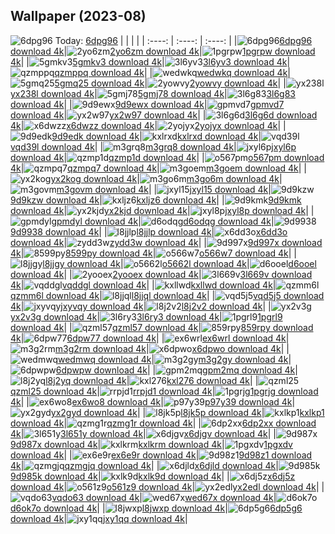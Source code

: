 ## Wallpaper (2023-08)
![6dpg96](https://w.wallhaven.cc/full/6d/wallhaven-6dpg96.jpg) Today: [6dpg96](https://th.wallhaven.cc/small/6d/6dpg96.jpg)
|      |      |      |
| :----: | :----: | :----: |
|![6dpg96](https://th.wallhaven.cc/small/6d/6dpg96.jpg)[6dpg96 download 4k](https://wallhaven.cc/w/6dpg96)|![2yo6zm](https://th.wallhaven.cc/small/2y/2yo6zm.jpg)[2yo6zm download 4k](https://wallhaven.cc/w/2yo6zm)|![1pgrpw](https://th.wallhaven.cc/small/1p/1pgrpw.jpg)[1pgrpw download 4k](https://wallhaven.cc/w/1pgrpw)|
|![5gmkv3](https://th.wallhaven.cc/small/5g/5gmkv3.jpg)[5gmkv3 download 4k](https://wallhaven.cc/w/5gmkv3)|![3l6yv3](https://th.wallhaven.cc/small/3l/3l6yv3.jpg)[3l6yv3 download 4k](https://wallhaven.cc/w/3l6yv3)|![qzmppq](https://th.wallhaven.cc/small/qz/qzmppq.jpg)[qzmppq download 4k](https://wallhaven.cc/w/qzmppq)|
|![wedwkq](https://th.wallhaven.cc/small/we/wedwkq.jpg)[wedwkq download 4k](https://wallhaven.cc/w/wedwkq)|![5gmq25](https://th.wallhaven.cc/small/5g/5gmq25.jpg)[5gmq25 download 4k](https://wallhaven.cc/w/5gmq25)|![2yowvy](https://th.wallhaven.cc/small/2y/2yowvy.jpg)[2yowvy download 4k](https://wallhaven.cc/w/2yowvy)|
|![yx238l](https://th.wallhaven.cc/small/yx/yx238l.jpg)[yx238l download 4k](https://wallhaven.cc/w/yx238l)|![5gmj78](https://th.wallhaven.cc/small/5g/5gmj78.jpg)[5gmj78 download 4k](https://wallhaven.cc/w/5gmj78)|![3l6g83](https://th.wallhaven.cc/small/3l/3l6g83.jpg)[3l6g83 download 4k](https://wallhaven.cc/w/3l6g83)|
|![9d9ewx](https://th.wallhaven.cc/small/9d/9d9ewx.jpg)[9d9ewx download 4k](https://wallhaven.cc/w/9d9ewx)|![gpmvd7](https://th.wallhaven.cc/small/gp/gpmvd7.jpg)[gpmvd7 download 4k](https://wallhaven.cc/w/gpmvd7)|![yx2w97](https://th.wallhaven.cc/small/yx/yx2w97.jpg)[yx2w97 download 4k](https://wallhaven.cc/w/yx2w97)|
|![3l6g6d](https://th.wallhaven.cc/small/3l/3l6g6d.jpg)[3l6g6d download 4k](https://wallhaven.cc/w/3l6g6d)|![x6dwzz](https://th.wallhaven.cc/small/x6/x6dwzz.jpg)[x6dwzz download 4k](https://wallhaven.cc/w/x6dwzz)|![2yojyx](https://th.wallhaven.cc/small/2y/2yojyx.jpg)[2yojyx download 4k](https://wallhaven.cc/w/2yojyx)|
|![9d9edk](https://th.wallhaven.cc/small/9d/9d9edk.jpg)[9d9edk download 4k](https://wallhaven.cc/w/9d9edk)|![kxlrxd](https://th.wallhaven.cc/small/kx/kxlrxd.jpg)[kxlrxd download 4k](https://wallhaven.cc/w/kxlrxd)|![vqd39l](https://th.wallhaven.cc/small/vq/vqd39l.jpg)[vqd39l download 4k](https://wallhaven.cc/w/vqd39l)|
|![m3grq8](https://th.wallhaven.cc/small/m3/m3grq8.jpg)[m3grq8 download 4k](https://wallhaven.cc/w/m3grq8)|![jxyl6p](https://th.wallhaven.cc/small/jx/jxyl6p.jpg)[jxyl6p download 4k](https://wallhaven.cc/w/jxyl6p)|![qzmp1d](https://th.wallhaven.cc/small/qz/qzmp1d.jpg)[qzmp1d download 4k](https://wallhaven.cc/w/qzmp1d)|
|![o567pm](https://th.wallhaven.cc/small/o5/o567pm.jpg)[o567pm download 4k](https://wallhaven.cc/w/o567pm)|![qzmpq7](https://th.wallhaven.cc/small/qz/qzmpq7.jpg)[qzmpq7 download 4k](https://wallhaven.cc/w/qzmpq7)|![m3goem](https://th.wallhaven.cc/small/m3/m3goem.jpg)[m3goem download 4k](https://wallhaven.cc/w/m3goem)|
|![yx2kog](https://th.wallhaven.cc/small/yx/yx2kog.jpg)[yx2kog download 4k](https://wallhaven.cc/w/yx2kog)|![m3go6m](https://th.wallhaven.cc/small/m3/m3go6m.jpg)[m3go6m download 4k](https://wallhaven.cc/w/m3go6m)|![m3govm](https://th.wallhaven.cc/small/m3/m3govm.jpg)[m3govm download 4k](https://wallhaven.cc/w/m3govm)|
|![jxyl15](https://th.wallhaven.cc/small/jx/jxyl15.jpg)[jxyl15 download 4k](https://wallhaven.cc/w/jxyl15)|![9d9kzw](https://th.wallhaven.cc/small/9d/9d9kzw.jpg)[9d9kzw download 4k](https://wallhaven.cc/w/9d9kzw)|![kxljz6](https://th.wallhaven.cc/small/kx/kxljz6.jpg)[kxljz6 download 4k](https://wallhaven.cc/w/kxljz6)|
|![9d9kmk](https://th.wallhaven.cc/small/9d/9d9kmk.jpg)[9d9kmk download 4k](https://wallhaven.cc/w/9d9kmk)|![yx2kjd](https://th.wallhaven.cc/small/yx/yx2kjd.jpg)[yx2kjd download 4k](https://wallhaven.cc/w/yx2kjd)|![jxyl8p](https://th.wallhaven.cc/small/jx/jxyl8p.jpg)[jxyl8p download 4k](https://wallhaven.cc/w/jxyl8p)|
|![gpmdyl](https://th.wallhaven.cc/small/gp/gpmdyl.jpg)[gpmdyl download 4k](https://wallhaven.cc/w/gpmdyl)|![d6odqg](https://th.wallhaven.cc/small/d6/d6odqg.jpg)[d6odqg download 4k](https://wallhaven.cc/w/d6odqg)|![9d9938](https://th.wallhaven.cc/small/9d/9d9938.jpg)[9d9938 download 4k](https://wallhaven.cc/w/9d9938)|
|![l8jjlp](https://th.wallhaven.cc/small/l8/l8jjlp.jpg)[l8jjlp download 4k](https://wallhaven.cc/w/l8jjlp)|![x6dd3o](https://th.wallhaven.cc/small/x6/x6dd3o.jpg)[x6dd3o download 4k](https://wallhaven.cc/w/x6dd3o)|![zydd3w](https://th.wallhaven.cc/small/zy/zydd3w.jpg)[zydd3w download 4k](https://wallhaven.cc/w/zydd3w)|
|![9d997x](https://th.wallhaven.cc/small/9d/9d997x.jpg)[9d997x download 4k](https://wallhaven.cc/w/9d997x)|![8599py](https://th.wallhaven.cc/small/85/8599py.jpg)[8599py download 4k](https://wallhaven.cc/w/8599py)|![o566w7](https://th.wallhaven.cc/small/o5/o566w7.jpg)[o566w7 download 4k](https://wallhaven.cc/w/o566w7)|
|![l8jjgy](https://th.wallhaven.cc/small/l8/l8jjgy.jpg)[l8jjgy download 4k](https://wallhaven.cc/w/l8jjgy)|![o5662l](https://th.wallhaven.cc/small/o5/o5662l.jpg)[o5662l download 4k](https://wallhaven.cc/w/o5662l)|![d6ooel](https://th.wallhaven.cc/small/d6/d6ooel.jpg)[d6ooel download 4k](https://wallhaven.cc/w/d6ooel)|
|![2yooex](https://th.wallhaven.cc/small/2y/2yooex.jpg)[2yooex download 4k](https://wallhaven.cc/w/2yooex)|![3l669v](https://th.wallhaven.cc/small/3l/3l669v.jpg)[3l669v download 4k](https://wallhaven.cc/w/3l669v)|![vqddgl](https://th.wallhaven.cc/small/vq/vqddgl.jpg)[vqddgl download 4k](https://wallhaven.cc/w/vqddgl)|
|![kxllwd](https://th.wallhaven.cc/small/kx/kxllwd.jpg)[kxllwd download 4k](https://wallhaven.cc/w/kxllwd)|![qzmm6l](https://th.wallhaven.cc/small/qz/qzmm6l.jpg)[qzmm6l download 4k](https://wallhaven.cc/w/qzmm6l)|![l8jjql](https://th.wallhaven.cc/small/l8/l8jjql.jpg)[l8jjql download 4k](https://wallhaven.cc/w/l8jjql)|
|![vqd5j5](https://th.wallhaven.cc/small/vq/vqd5j5.jpg)[vqd5j5 download 4k](https://wallhaven.cc/w/vqd5j5)|![jxyvqy](https://th.wallhaven.cc/small/jx/jxyvqy.jpg)[jxyvqy download 4k](https://wallhaven.cc/w/jxyvqy)|![l8j2v2](https://th.wallhaven.cc/small/l8/l8j2v2.jpg)[l8j2v2 download 4k](https://wallhaven.cc/w/l8j2v2)|
|![yx2v3g](https://th.wallhaven.cc/small/yx/yx2v3g.jpg)[yx2v3g download 4k](https://wallhaven.cc/w/yx2v3g)|![3l6ry3](https://th.wallhaven.cc/small/3l/3l6ry3.jpg)[3l6ry3 download 4k](https://wallhaven.cc/w/3l6ry3)|![1pgrl9](https://th.wallhaven.cc/small/1p/1pgrl9.jpg)[1pgrl9 download 4k](https://wallhaven.cc/w/1pgrl9)|
|![qzml57](https://th.wallhaven.cc/small/qz/qzml57.jpg)[qzml57 download 4k](https://wallhaven.cc/w/qzml57)|![859rpy](https://th.wallhaven.cc/small/85/859rpy.jpg)[859rpy download 4k](https://wallhaven.cc/w/859rpy)|![6dpw77](https://th.wallhaven.cc/small/6d/6dpw77.jpg)[6dpw77 download 4k](https://wallhaven.cc/w/6dpw77)|
|![ex6wrl](https://th.wallhaven.cc/small/ex/ex6wrl.jpg)[ex6wrl download 4k](https://wallhaven.cc/w/ex6wrl)|![m3g2rm](https://th.wallhaven.cc/small/m3/m3g2rm.jpg)[m3g2rm download 4k](https://wallhaven.cc/w/m3g2rm)|![x6dpwo](https://th.wallhaven.cc/small/x6/x6dpwo.jpg)[x6dpwo download 4k](https://wallhaven.cc/w/x6dpwo)|
|![wedmwq](https://th.wallhaven.cc/small/we/wedmwq.jpg)[wedmwq download 4k](https://wallhaven.cc/w/wedmwq)|![m3g2gy](https://th.wallhaven.cc/small/m3/m3g2gy.jpg)[m3g2gy download 4k](https://wallhaven.cc/w/m3g2gy)|![6dpwpw](https://th.wallhaven.cc/small/6d/6dpwpw.jpg)[6dpwpw download 4k](https://wallhaven.cc/w/6dpwpw)|
|![gpm2mq](https://th.wallhaven.cc/small/gp/gpm2mq.jpg)[gpm2mq download 4k](https://wallhaven.cc/w/gpm2mq)|![l8j2yq](https://th.wallhaven.cc/small/l8/l8j2yq.jpg)[l8j2yq download 4k](https://wallhaven.cc/w/l8j2yq)|![kxl276](https://th.wallhaven.cc/small/kx/kxl276.jpg)[kxl276 download 4k](https://wallhaven.cc/w/kxl276)|
|![qzml25](https://th.wallhaven.cc/small/qz/qzml25.jpg)[qzml25 download 4k](https://wallhaven.cc/w/qzml25)|![rrpjd1](https://th.wallhaven.cc/small/rr/rrpjd1.jpg)[rrpjd1 download 4k](https://wallhaven.cc/w/rrpjd1)|![1pgrjg](https://th.wallhaven.cc/small/1p/1pgrjg.jpg)[1pgrjg download 4k](https://wallhaven.cc/w/1pgrjg)|
|![ex6wo8](https://th.wallhaven.cc/small/ex/ex6wo8.jpg)[ex6wo8 download 4k](https://wallhaven.cc/w/ex6wo8)|![p97y39](https://th.wallhaven.cc/small/p9/p97y39.jpg)[p97y39 download 4k](https://wallhaven.cc/w/p97y39)|![yx2gyd](https://th.wallhaven.cc/small/yx/yx2gyd.jpg)[yx2gyd download 4k](https://wallhaven.cc/w/yx2gyd)|
|![l8jk5p](https://th.wallhaven.cc/small/l8/l8jk5p.jpg)[l8jk5p download 4k](https://wallhaven.cc/w/l8jk5p)|![kxlkp1](https://th.wallhaven.cc/small/kx/kxlkp1.jpg)[kxlkp1 download 4k](https://wallhaven.cc/w/kxlkp1)|![qzmg1r](https://th.wallhaven.cc/small/qz/qzmg1r.jpg)[qzmg1r download 4k](https://wallhaven.cc/w/qzmg1r)|
|![6dp2xx](https://th.wallhaven.cc/small/6d/6dp2xx.jpg)[6dp2xx download 4k](https://wallhaven.cc/w/6dp2xx)|![3l651y](https://th.wallhaven.cc/small/3l/3l651y.jpg)[3l651y download 4k](https://wallhaven.cc/w/3l651y)|![x6djgv](https://th.wallhaven.cc/small/x6/x6djgv.jpg)[x6djgv download 4k](https://wallhaven.cc/w/x6djgv)|
|![9d987x](https://th.wallhaven.cc/small/9d/9d987x.jpg)[9d987x download 4k](https://wallhaven.cc/w/9d987x)|![kxlkrm](https://th.wallhaven.cc/small/kx/kxlkrm.jpg)[kxlkrm download 4k](https://wallhaven.cc/w/kxlkrm)|![1pgxdv](https://th.wallhaven.cc/small/1p/1pgxdv.jpg)[1pgxdv download 4k](https://wallhaven.cc/w/1pgxdv)|
|![ex6e9r](https://th.wallhaven.cc/small/ex/ex6e9r.jpg)[ex6e9r download 4k](https://wallhaven.cc/w/ex6e9r)|![9d98z1](https://th.wallhaven.cc/small/9d/9d98z1.jpg)[9d98z1 download 4k](https://wallhaven.cc/w/9d98z1)|![qzmgjq](https://th.wallhaven.cc/small/qz/qzmgjq.jpg)[qzmgjq download 4k](https://wallhaven.cc/w/qzmgjq)|
|![x6djld](https://th.wallhaven.cc/small/x6/x6djld.jpg)[x6djld download 4k](https://wallhaven.cc/w/x6djld)|![9d985k](https://th.wallhaven.cc/small/9d/9d985k.jpg)[9d985k download 4k](https://wallhaven.cc/w/9d985k)|![kxlk9d](https://th.wallhaven.cc/small/kx/kxlk9d.jpg)[kxlk9d download 4k](https://wallhaven.cc/w/kxlk9d)|
|![x6dj5z](https://th.wallhaven.cc/small/x6/x6dj5z.jpg)[x6dj5z download 4k](https://wallhaven.cc/w/x6dj5z)|![o561z9](https://th.wallhaven.cc/small/o5/o561z9.jpg)[o561z9 download 4k](https://wallhaven.cc/w/o561z9)|![yx2edl](https://th.wallhaven.cc/small/yx/yx2edl.jpg)[yx2edl download 4k](https://wallhaven.cc/w/yx2edl)|
|![vqdo63](https://th.wallhaven.cc/small/vq/vqdo63.jpg)[vqdo63 download 4k](https://wallhaven.cc/w/vqdo63)|![wed67x](https://th.wallhaven.cc/small/we/wed67x.jpg)[wed67x download 4k](https://wallhaven.cc/w/wed67x)|![d6ok7o](https://th.wallhaven.cc/small/d6/d6ok7o.jpg)[d6ok7o download 4k](https://wallhaven.cc/w/d6ok7o)|
|![l8jwxp](https://th.wallhaven.cc/small/l8/l8jwxp.jpg)[l8jwxp download 4k](https://wallhaven.cc/w/l8jwxp)|![6dp5g6](https://th.wallhaven.cc/small/6d/6dp5g6.jpg)[6dp5g6 download 4k](https://wallhaven.cc/w/6dp5g6)|![jxy1qq](https://th.wallhaven.cc/small/jx/jxy1qq.jpg)[jxy1qq download 4k](https://wallhaven.cc/w/jxy1qq)|
